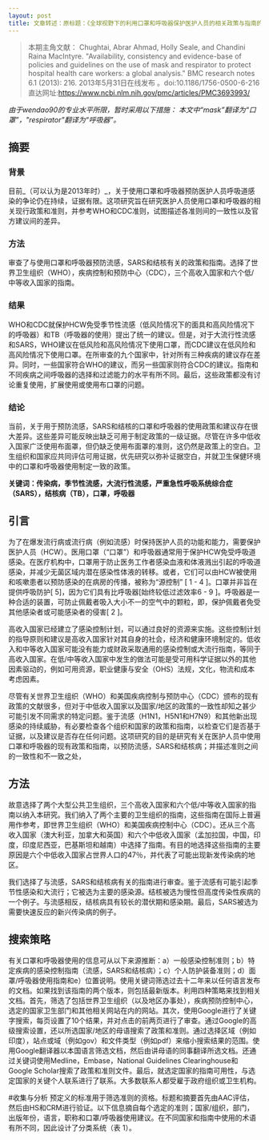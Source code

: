 ```yaml
---
layout: post
title: 文章转述：原标题：《全球视野下的利用口罩和呼吸器保护医护人员的相关政策与指南的可用性、一致性和依据》
---
```

> 本期主角文献：
Chughtai, Abrar Ahmad, Holly Seale, and Chandini Raina MacIntyre. "Availability, consistency and evidence-base of policies and guidelines on the use of mask and respirator to protect hospital health care workers: a global analysis." BMC research notes 6.1 (2013): 216.
2013年5月31日在线发布 。doi:10.1186/1756-0500-6-216
直达网址:https://www.ncbi.nlm.nih.gov/pmc/articles/PMC3693993/

_由于wendao90的专业水平所限，暂时采用以下措施：
本文中“mask”翻译为“口罩”，"respirator"翻译为“呼吸器”。_

## 摘要
### 背景

目前_（可以认为是2013年时）_，关于使用口罩和呼吸器预防医护人员呼吸道感染的争论仍在持续，证据有限。这项研究旨在研究医护人员使用口罩和呼吸器的相关现行政策和准则，并参考WHO和CDC准则，试图描述各准则间的一致性以及官方建议间的差异。

### 方法
审查了与使用口罩和呼吸器预防流感，SARS和结核有关的政策和指南。选择了世界卫生组织（WHO），疾病控制和预防中心（CDC），三个高收入国家和六个低/中等收入国家的指南。

### 结果
WHO和CDC就保护HCW免受季节性流感（低风险情况下的面具和高风险情况下的呼吸器）和TB（呼吸器的使用）提出了统一的建议。但是，对于大流行性流感和SARS，WHO建议在低风险和高风险情况下使用口罩，而CDC建议在低风险和高风险情况下使用口罩。在所审查的九个国家中，针对所有三种疾病的建议存在差异。同时，一些国家符合WHO的建议，而另一些国家则符合CDC的建议。指南和不同疾病之间呼吸器的选择和过滤能力的水平有所不同。最后，这些政策都没有讨论重复使用，扩展使用或使用布口罩的问题。

### 结论
当前，关于用于预防流感，SARS和结核的口罩和呼吸器的使用政策和建议存在很大差异。这些差异可能反映出缺乏可用于制定政策的一级证据。尽管在许多中低收入国家广泛使用布面罩，但仍缺乏使用布面罩的准则，这仍然是政策上的空白。卫生组织和国家应共同评估可用证据，优先研究以弥补证据空白，并就卫生保健环境中的口罩和呼吸器使用制定一致的政策。

**关键词：传染病，季节性流感，大流行性流感，严重急性呼吸系统综合症（SARS），结核病（TB），口罩，呼吸器**

## 引言
为了在爆发流行病或流行病（例如流感）时保持医护人员的功能和能力，需要保护医护人员（HCW）。医用口罩（“口罩”）和呼吸器通常用于保护HCW免受呼吸道感染。在医疗机构中，口罩用于防止医务工作者感染血液和体液溅出引起的呼吸道感染，并减少无菌区域内潜在感染性体液的转移。或者，它们可以由HCW被使用和咳嗽患者以预防感染的在病房的传播，被称为“源控制” [ 1 - 4 ]。口罩并非旨在提供呼吸防护[ 5]，因为它们具有比呼吸器[始终较低过滤效率6 - 9 ]。呼吸器是一种合适的装置，可防止佩戴者吸入大小不一的空气中的颗粒，即，保护佩戴者免受其他感染者或可能感染者的侵害[ 2 ]。

高收入国家已经建立了感染控制计划，可以通过良好的资源来实施。这些控制计划的指导原则和建议是高收入国家针对其自身的社会，经济和健康环境制定的。低收入和中等收入国家可能没有能力或财政采取通用的感染控制或大流行指南，等同于高收入国家。在低/中等收入国家中发生的做法可能是受可用科学证据以外的其他因素驱动的，例如可用资源，职业健康与安全（OHS）法规，文化，物流和成本考虑因素。

尽管有关世界卫生组织（WHO）和美国疾病控制与预防中心（CDC）颁布的现有政策的文献很多，但对于中低收入国家以及国家/地区的政策的一致性却知之甚少可能引发不同需求的特定问题。鉴于流感（H1N1，H5N1和H7N9）和其他新出现感染的持续威胁，有必要检查各个组织和国家的政策和指南，以检查它们是否基于证据，以及建议是否存在任何问题。这项研究的目的是研究有关在医护人员中使用口罩和呼吸器的现有政策和指南，以预防流感，SARS和结核病；并描述准则之间的一致性和不一致之处，

## 方法
故意选择了两个大型公共卫生组织，三个高收入国家和六个低/中等收入国家的指南以纳入本研究。我们纳入了两个主要的卫生组织的指南，这些指南在国际上普遍用作参考，即世界卫生组织（WHO）和美国疾病控制中心（CDC）。还从三个高收入国家（澳大利亚，加拿大和英国）和六个中低收入国家（孟加拉国，中国，印度，印度尼西亚，巴基斯坦和越南）中选择了指南。有目的地选择这些指南的主要原因是六个中低收入国家占世界人口的47％，并代表了可能出现新发传染病的地区。

我们选择了与流感，SARS和结核病有关的指南进行审查。鉴于流感有可能引起季节性感染和大流行；它被选为主要的感染源。结核被选为慢性但高度传染性疾病的一个例子。与流感相反，结核病具有较长的潜伏期和感染期。最后，SARS被选为需要快速反应的新兴传染病的例子。

## 搜索策略
有关口罩和呼吸器使用的信息可从以下来源推断：a）一般感染控制准则；b）特定疾病的感染控制指南（流感，SARS和结核病）；c）个人防护装备准则；d）面罩/呼吸器使用指南和e）位置说明。使用关键词筛选过去十二年来以任何语言发布的文档。如果找到该指南的两个版本，则包括最新版本。利用四种策略来找到相关文档。首先，筛选了包括世界卫生组织（以及地区办事处），疾病预防控制中心，选定的国家卫生部门和其他相关网站在内的网站。其次，使用Google进行了关键字搜索，每页设置了10个结果，并对点击的前两页进行了审查。通过Google的高级搜索设置，还以所选国家/地区的母语搜索了政策和准则。通过选择区域（例如印度），站点或域（例如gov）和文件类型（例如pdf）来缩小搜索结果的范围。使用Google翻译器以本国语言筛选文档，然后由讲母语的同事翻译所选文档。还通过关键词使用Medline，Embase，National Guidelines Clearinghouse和Google Scholar搜索了政策和准则文件。最后，就选定国家的指南可用性，与选定国家的关键个人联系进行了联系。大多数联系人都受雇于政府组织或卫生机构。

#收集与分析
预定义的标准用于筛选准则的资格。标题和摘要首先由AAC评估，然后由HS和CRM进行验证。以下信息摘自每个选定的准则；国家/组织，部门，出版年份，语言，职称和口罩/呼吸器使用建议。在不同国家和指南中使用的术语有所不同，因此设计了分类系统（表  1）。
